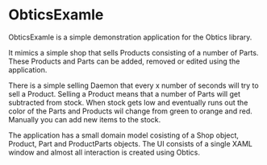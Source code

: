 # ObticsExamle

ObticsExamle is a simple demonstration application for the Obtics library.

It mimics a simple shop that sells Products consisting of a number of Parts. These Products and Parts can be added, removed or edited using the application.

There is a simple selling Daemon that every x number of seconds will try to sell a Product. Selling a Product means that a number of Parts will get subtracted from stock. When stock gets low and eventually runs out the color of the Parts and Products wil change from green to orange and red. Manually you can add new items to the stock.

The application has a small domain model cosisting of a Shop object, Product, Part and ProductParts objects. The UI consists of a single XAML window and almost all interaction is created using Obtics.